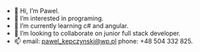 - 👋 Hi, I’m Pawel.
- 👀 I’m interested in programing.
- 🌱 I’m currently learning c# and angular.
- 💞️ I’m looking to collaborate on junior full stack developer.
- 📫 email: pawel_kepczynski@wp.pl phone: +48 504 332 825.

<!---
pawelle89/pawelle89 is a ✨ special ✨ repository because its `README.md` (this file) appears on your GitHub profile.
You can click the Preview link to take a look at your changes.
--->

